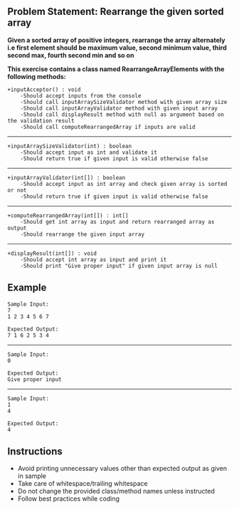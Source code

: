 ## Problem Statement: Rearrange the given sorted array ##

**Given a sorted array of positive integers, rearrange the array alternately i.e first element should be maximum value, second minimum value, third second max, fourth second min and so on**
   
**This exercise contains a class named RearrangeArrayElements with the following methods:**

    +inputAcceptor() : void
        -Should accept inputs from the console 
        -Should call inputArraySizeValidator method with given array size
        -Should call inputArrayValidator method with given input array
        -Should call displayResult method with null as argument based on the validation result
        -Should call computeRearrangedArray if inputs are valid 
------------------------------------------------------
    +inputArraySizeValidator(int) : boolean
        -Should accept input as int and validate it 
        -Should return true if given input is valid otherwise false
------------------------------------------------------
    +inputArrayValidator(int[]) : boolean
        -Should accept input as int array and check given array is sorted or not
        -Should return true if given input is valid otherwise false
------------------------------------------------------
    +computeRearrangedArray(int[]) : int[]
        -Should get int array as input and return rearranged array as output 
        -Should rearrange the given input array
------------------------------------------------------
    +displayResult(int[]) : void
        -Should accept int array as input and print it
        -Should print "Give proper input" if given input array is null

## Example
    Sample Input:
    7
    1 2 3 4 5 6 7
    
    Expected Output: 
    7 1 6 2 5 3 4
--------------------------------------------------------
    Sample Input:
    0 
        
    Expected Output:
    Give proper input
--------------------------------------------------------
    Sample Input:
    1
    4 
        
    Expected Output:
    4

## Instructions
- Avoid printing unnecessary values other than expected output as given in sample
- Take care of whitespace/trailing whitespace
- Do not change the provided class/method names unless instructed
- Follow best practices while coding
